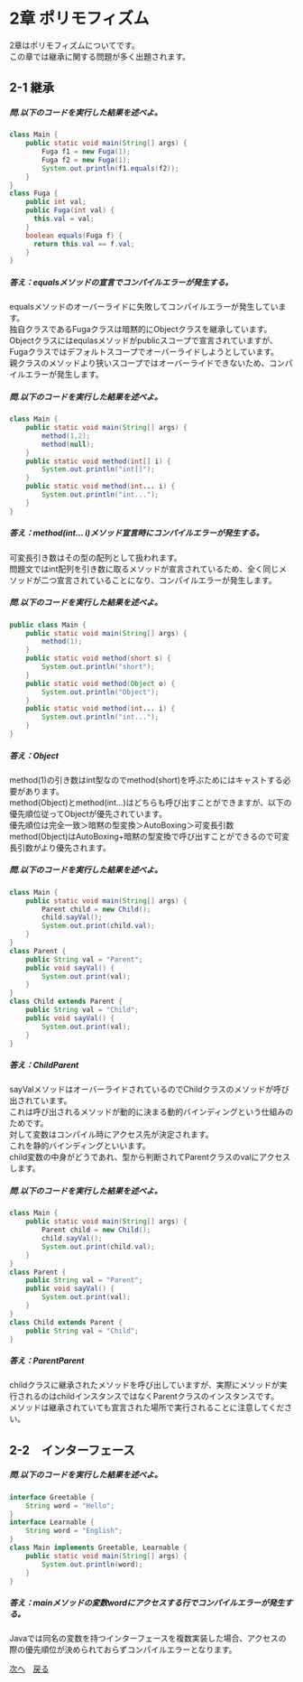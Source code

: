 # 2章 ポリモフィズム
2章はポリモフィズムについてです。  
この章では継承に関する問題が多く出題されます。  

## 2-1 継承
##### 問.以下のコードを実行した結果を述べよ。
```java
class Main {
    public static void main(String[] args) {
        Fuga f1 = new Fuga(1);
        Fuga f2 = new Fuga(1);
        System.out.println(f1.equals(f2));
    }
}
class Fuga {
    public int val;
    public Fuga(int val) {
      this.val = val;
    }
    boolean equals(Fuga f) {
      return this.val == f.val;
    }
}
```  
##### 答え：equalsメソッドの宣言でコンパイルエラーが発生する。  
  
equalsメソッドのオーバーライドに失敗してコンパイルエラーが発生しています。  
独自クラスであるFugaクラスは暗黙的にObjectクラスを継承しています。  
Objectクラスにはequlasメソッドがpublicスコープで宣言されていますが、Fugaクラスではデフォルトスコープでオーバーライドしようとしています。  
親クラスのメソッドより狭いスコープではオーバーライドできないため、コンパイルエラーが発生します。 
  
##### 問.以下のコードを実行した結果を述べよ。
```java
class Main {
    public static void main(String[] args) {
        method(1,2);
        method(null);
    }
    public static void method(int[] i) {
        System.out.println("int[]");
    }
    public static void method(int... i) {
        System.out.println("int...");
    }
}
```
##### 答え：method(int... i)メソッド宣言時にコンパイルエラーが発生する。  
  
可変長引き数はその型の配列として扱われます。  
問題文ではint配列を引き数に取るメソッドが宣言されているため、全く同じメソッドが二つ宣言されていることになり、コンパイルエラーが発生します。  

##### 問.以下のコードを実行した結果を述べよ。
```java
public class Main {
    public static void main(String[] args) {
        method(1);
    }
    public static void method(short s) {
        System.out.println("short");
    }
    public static void method(Object o) {
        System.out.println("Object");
    }
    public static void method(int... i) {
        System.out.println("int...");
    }
}
```
##### 答え：Object  
  
method(1)の引き数はint型なのでmethod(short)を呼ぶためにはキャストする必要があります。  
method(Object)とmethod(int...)はどちらも呼び出すことができますが、以下の優先順位従ってObjectが優先されています。  
優先順位は完全一致＞暗黙の型変換＞AutoBoxing＞可変長引数  
method(Object)はAutoBoxing+暗黙の型変換で呼び出すことができるので可変長引数がより優先されます。  

##### 問.以下のコードを実行した結果を述べよ。
```java
class Main {
    public static void main(String[] args) {
        Parent child = new Child();
        child.sayVal();
        System.out.print(child.val);
    }
}
class Parent {
    public String val = "Parent";
    public void sayVal() {
        System.out.print(val);
    }
}
class Child extends Parent {
    public String val = "Child";
    public void sayVal() {
        System.out.print(val);
    }
}
```
##### 答え：ChildParent  
  
sayValメソッドはオーバーライドされているのでChildクラスのメソッドが呼び出されています。  
これは呼び出されるメソッドが動的に決まる動的バインディングという仕組みのためです。  
対して変数はコンパイル時にアクセス先が決定されます。  
これを静的バインディングといいます。  
child変数の中身がどうであれ、型から判断されてParentクラスのvalにアクセスします。  

##### 問.以下のコードを実行した結果を述べよ。
```java
class Main {
    public static void main(String[] args) {
        Parent child = new Child();
        child.sayVal();
        System.out.print(child.val);
    }
}
class Parent {
    public String val = "Parent";
    public void sayVal() {
        System.out.print(val);
    }
}
class Child extends Parent {
    public String val = "Child";
}
```
##### 答え：ParentParent  
  
childクラスに継承されたメソッドを呼び出していますが、実際にメソッドが実行されるのはchildインスタンスではなくParentクラスのインスタンスです。  
メソッドは継承されていても宣言された場所で実行されることに注意してください。  
## 2-2　インターフェース
##### 問.以下のコードを実行した結果を述べよ。
```java
interface Greetable {
    String word = "Hello";
}
interface Learnable {
    String word = "English";    
}
class Main implements Greetable, Learnable {
    public static void main(String[] args) {
        System.out.println(word);
    }
}
```  
##### 答え：mainメソッドの変数wordにアクセスする行でコンパイルエラーが発生する。  
  
Javaでは同名の変数を持つインターフェースを複数実装した場合、アクセスの際の優先順位が決められておらずコンパイルエラーとなります。  

[次へ](https://github.com/sanotyan1202/JavaGold/blob/master/3_%E3%83%8D%E3%82%B9%E3%83%88%E3%82%AF%E3%83%A9%E3%82%B9.md)　[戻る](https://github.com/sanotyan1202/JavaGold)
